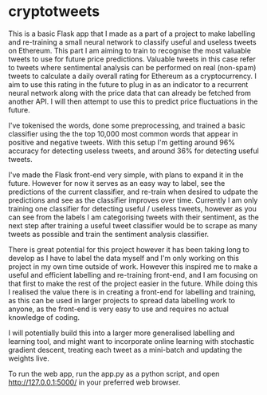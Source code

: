 # cryptotweets
This is a basic Flask app that I made as a part of a project to make labelling and re-training a small neural network to classify useful and useless tweets on Ethereum.
This part I am aiming to train to recognise the most valuable tweets to use for future price predictions. Valuable tweets in this case refer to tweets where sentimental
analysis can be performed on real (non-spam) tweets to calculate a daily overall rating for Ethereum as a cryptocurrency. I aim to use this rating in the future to plug
in as an indicator to a recurrent neural network along with the price data that can already be fetched from another API. I will then attempt to use this to predict price
fluctuations in the future.

I've tokenised the words, done some preprocessing, and trained a basic classifier using the the top 10,000 most common words that appear in positive and negative tweets.
With this setup I'm getting around 96% accuracy for detecting useless tweets, and around 36% for detecting useful tweets.

I've made the Flask front-end very simple, with plans to expand it in the future. However for now it serves as an easy way to label, see the predictions of the
current classifier, and re-train when desired to udpate the predictions and see as the classifier improves over time. Currently I am only training one classifier
for detecting useful / useless tweets, however as you can see from the labels I am categorising tweets with their sentiment, as the next step after training a 
useful tweet classifier would be to scrape as many tweets as possible and train the sentiment analysis classifier.

There is great potential for this project however it has been taking long to develop as I have to label the data myself and I'm only working on this project
in my own time outside of work. However this inspired me to make a useful and efficient labelling and re-training front-end, and I am focusing on that first to 
make the rest of the project easier in the future. While doing this I realised the value there is in creating a front-end for labelling and training, as this can
be used in larger projects to spread data labelling work to anyone, as the front-end is very easy to use and requires no actual knowledge of coding.

I will potentially build this into a larger more generalised labelling and learning tool, and might want to incorporate online learning with stochastic gradient descent,
treating each tweet as a mini-batch and updating the weights live.

To run the web app, run the app.py as a python script, and open http://127.0.0.1:5000/ in your preferred web browser. 

